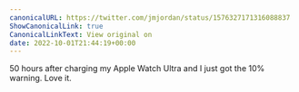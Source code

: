 ```yaml
---
canonicalURL: https://twitter.com/jmjordan/status/1576327171316088837
ShowCanonicalLink: true
CanonicalLinkText: View original on
date: 2022-10-01T21:44:19+00:00
---
```

50 hours after charging my Apple Watch Ultra and I just got the 10% warning. Love it.